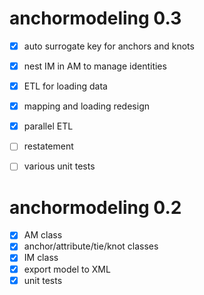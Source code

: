 # anchormodeling 0.3

- [x] auto surrogate key for anchors and knots
- [x] nest IM in AM to manage identities
- [x] ETL for loading data
- [x] mapping and loading redesign
- [x] parallel ETL
- [ ] restatement
- [ ] various unit tests


# anchormodeling 0.2

- [x] AM class
- [x] anchor/attribute/tie/knot classes
- [x] IM class
- [x] export model to XML
- [x] unit tests
